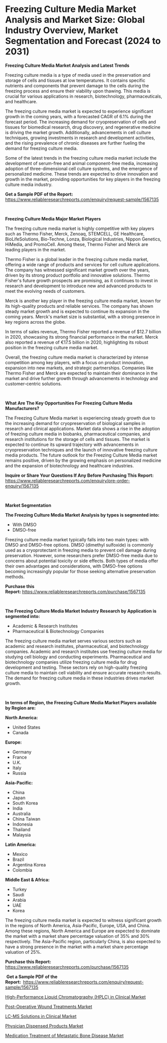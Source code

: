 <p><h1>Freezing Culture Media Market Analysis and Market Size: Global Industry Overview, Market Segmentation and Forecast (2024 to 2031)</h1></p><p><strong>Freezing Culture Media Market Analysis and Latest Trends</strong></p>
<p><p>Freezing culture media is a type of media used in the preservation and storage of cells and tissues at low temperatures. It contains specific nutrients and components that prevent damage to the cells during the freezing process and ensure their viability upon thawing. This media is crucial for various applications in research, biotechnology, pharmaceuticals, and healthcare.</p><p>The freezing culture media market is expected to experience significant growth in the coming years, with a forecasted CAGR of 6.1% during the forecast period. The increasing demand for cryopreservation of cells and tissues for biomedical research, drug discovery, and regenerative medicine is driving the market growth. Additionally, advancements in cell culture techniques, growing investments in research and development activities, and the rising prevalence of chronic diseases are further fueling the demand for freezing culture media.</p><p>Some of the latest trends in the freezing culture media market include the development of serum-free and animal component-free media, increasing adoption of three-dimensional cell culture systems, and the emergence of personalized medicine. These trends are expected to drive innovation and growth in the market, providing opportunities for key players in the freezing culture media industry.</p></p>
<p><strong>Get a Sample PDF of the Report:&nbsp;</strong> <a href="https://www.reliableresearchreports.com/enquiry/request-sample/1567135">https://www.reliableresearchreports.com/enquiry/request-sample/1567135</a></p>
<p>&nbsp;</p>
<p><strong>Freezing Culture Media Major Market Players</strong></p>
<p><p>The freezing culture media market is highly competitive with key players such as Thermo Fisher, Merck, Zenoaq, STEMCELL, GE Healthcare, BioLifeSolutions, Bio-Techne, Lonza, Biological Industries, Nippon Genetics, HiMedia, and PromoCell. Among these, Thermo Fisher and Merck are leading players in the market.</p><p>Thermo Fisher is a global leader in the freezing culture media market, offering a wide range of products and services for cell culture applications. The company has witnessed significant market growth over the years, driven by its strong product portfolio and innovative solutions. Thermo Fisher's future growth prospects are promising, as it continues to invest in research and development to introduce new and advanced products to meet the evolving needs of customers.</p><p>Merck is another key player in the freezing culture media market, known for its high-quality products and reliable services. The company has shown steady market growth and is expected to continue its expansion in the coming years. Merck's market size is substantial, with a strong presence in key regions across the globe.</p><p>In terms of sales revenue, Thermo Fisher reported a revenue of $12.7 billion in 2020, showcasing its strong financial performance in the market. Merck also reported a revenue of €17.5 billion in 2020, highlighting its robust position in the freezing culture media market.</p><p>Overall, the freezing culture media market is characterized by intense competition among key players, with a focus on product innovation, expansion into new markets, and strategic partnerships. Companies like Thermo Fisher and Merck are expected to maintain their dominance in the market and drive further growth through advancements in technology and customer-centric solutions.</p></p>
<p>&nbsp;</p>
<p><strong>What Are The Key Opportunities For Freezing Culture Media Manufacturers?</strong></p>
<p><p>The Freezing Culture Media market is experiencing steady growth due to the increasing demand for cryopreservation of biological samples in research and clinical applications. Market data shows a rise in the adoption of freezing culture media in biobanks, pharmaceutical companies, and research institutions for the storage of cells and tissues. The market is expected to continue its upward trajectory with advancements in cryopreservation techniques and the launch of innovative freezing culture media products. The future outlook for the Freezing Culture Media market remains positive, driven by the growing emphasis on personalized medicine and the expansion of biotechnology and healthcare industries.</p></p>
<p><strong>Inquire or Share Your Questions If Any Before Purchasing This Report:</strong> <a href="https://www.reliableresearchreports.com/enquiry/pre-order-enquiry/1567135">https://www.reliableresearchreports.com/enquiry/pre-order-enquiry/1567135</a></p>
<p>&nbsp;</p>
<p><strong>Market Segmentation</strong></p>
<p><strong>The Freezing Culture Media Market Analysis by types is segmented into:</strong></p>
<p><ul><li>With DMSO</li><li>DMSO-free</li></ul></p>
<p><p>Freezing culture media market typically falls into two main types: with DMSO and DMSO-free options. DMSO (dimethyl sulfoxide) is commonly used as a cryoprotectant in freezing media to prevent cell damage during preservation. However, some researchers prefer DMSO-free media due to concerns about potential toxicity or side effects. Both types of media offer their own advantages and considerations, with DMSO-free options becoming increasingly popular for those seeking alternative preservation methods.</p></p>
<p><strong>Purchase this Report:&nbsp;</strong><a href="https://www.reliableresearchreports.com/purchase/1567135">https://www.reliableresearchreports.com/purchase/1567135</a></p>
<p>&nbsp;</p>
<p><strong>The Freezing Culture Media Market Industry Research by Application is segmented into:</strong></p>
<p><ul><li>Academic & Research Institutes</li><li>Pharmaceutical & Biotechnology Companies</li></ul></p>
<p><p>The freezing culture media market serves various sectors such as academic and research institutes, pharmaceutical, and biotechnology companies. Academic and research institutes use freezing culture media for studying cell biology and conducting experiments. Pharmaceutical and biotechnology companies utilize freezing culture media for drug development and testing. These sectors rely on high-quality freezing culture media to maintain cell viability and ensure accurate research results. The demand for freezing culture media in these industries drives market growth.</p></p>
<p>&nbsp;</p>
<p><strong>In terms of Region, the Freezing Culture Media Market Players available by Region are:</strong></p>
<p>
    <p> <strong> North America: </strong>
        <ul>
            <li>United States</li>
            <li>Canada</li>
        </ul>
        </p> 
    <p> <strong> Europe: </strong>
        <ul>
            <li>Germany</li>
            <li>France</li>
            <li>U.K.</li>
            <li>Italy</li>
            <li>Russia</li>
        </ul>
        </p> 
    <p> <strong> Asia-Pacific: </strong>
        <ul>
            <li>China</li>
            <li>Japan</li>
            <li>South Korea</li>
            <li>India</li>
            <li>Australia</li>
            <li>China Taiwan</li>
            <li>Indonesia</li>
            <li>Thailand</li>
            <li>Malaysia</li>
        </ul>
        </p> 
    <p> <strong> Latin America: </strong>
        <ul>
            <li>Mexico</li>
            <li>Brazil</li>
            <li>Argentina Korea</li>
            <li>Colombia</li>
        </ul>
        </p> 
    <p> <strong> Middle East & Africa: </strong>
        <ul>
            <li>Turkey</li>
            <li>Saudi</li>
            <li>Arabia</li>
            <li>UAE</li>
            <li>Korea</li>
        </ul>
    </p>
    </p>
<p><p>The freezing culture media market is expected to witness significant growth in the regions of North America, Asia-Pacific, Europe, USA, and China. Among these regions, North America and Europe are expected to dominate the market with a market share percentage valuation of 35% and 30% respectively. The Asia-Pacific region, particularly China, is also expected to have a strong presence in the market with a market share percentage valuation of 25%.</p></p>
<p><strong>Purchase this Report: </strong><a href="https://www.reliableresearchreports.com/purchase/1567135">https://www.reliableresearchreports.com/purchase/1567135</a></p>
<p>&nbsp;<strong>Get a Sample PDF of the Report:&nbsp;&nbsp;</strong><a href="https://www.reliableresearchreports.com/enquiry/request-sample/1567135">https://www.reliableresearchreports.com/enquiry/request-sample/1567135</a></p>
<p><strong></strong></p>
<p><p><a href="https://medium.com/@josueherzog/high-performance-liquid-chromatography-hplc-in-clinical-market-size-cagr-trends-2024-2030-ec8f145cdfaa">High-Performance Liquid Chromatography (HPLC) in Clinical Market</a></p><p><a href="https://medium.com/@krithi.reportprime/post-operative-wound-treatments-market-insights-into-market-cagr-market-trends-and-growth-8df52a0df96e">Post-Operative Wound Treatments Market</a></p><p><a href="https://medium.com/@josueherzog/lc-ms-solutions-in-clinical-market-insights-into-market-cagr-market-trends-and-growth-strategies-4512449f1dd5">LC-MS Solutions in Clinical Market</a></p><p><a href="https://github.com/singletonthaxterkelliehr2df/Market-Research-Report-List-1/blob/main/physician-dispensed-products-market.md">Physician Dispensed Products Market</a></p><p><a href="https://github.com/gdfhhhj/Market-Research-Report-List-3/blob/main/medication-treatment-of-metastatic-bone-disease-market.md">Medication Treatment of Metastatic Bone Disease Market</a></p></p>